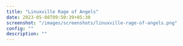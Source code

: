 ```yaml
---
title: "Linuxville Rage of Angels"
date: 2023-05-08T09:50:39+05:30
screenshot: "/images/screenshots/linuxville-rage-of-angels.png"
config: ""
description: ""
---
```


